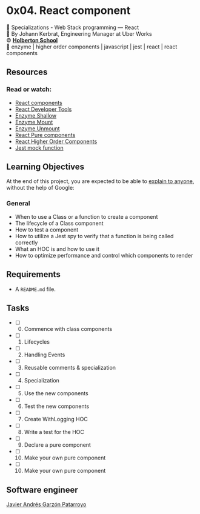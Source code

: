 # 0x04. React component
:open_file_folder: Specializations - Web Stack programming ― React  
:bust_in_silhouette: By Johann Kerbrat, Engineering Manager at Uber Works  
:copyright: **[Holberton School](https://www.holbertonschool.com/)**  
:bookmark: enzyme | higher order components | javascript | jest | react | react components

## Resources
### Read or watch:
* [React components](https://reactjs.org/docs/react-component.html)
* [React Developer Tools](https://chrome.google.com/webstore/detail/react-developer-tools/fmkadmapgofadopljbjfkapdkoienihi)
* [Enzyme Shallow](https://enzymejs.github.io/enzyme/docs/api/shallow.html)
* [Enzyme Mount](https://enzymejs.github.io/enzyme/docs/api/ReactWrapper/mount.html)
* [Enzyme Unmount](https://enzymejs.github.io/enzyme/docs/api/ReactWrapper/unmount.html)
* [React Pure components](https://reactjs.org/docs/react-api.html#reactpurecomponent)
* [React Higher Order Components](https://reactjs.org/docs/higher-order-components.html)
* [Jest mock function](https://jestjs.io/docs/en/jest-object#mock-functions)

## Learning Objectives
At the end of this project, you are expected to be able to [explain to anyone](https://fs.blog/2012/04/feynman-technique/), without the help of Google:
### General
* When to use a Class or a function to create a component
* The lifecycle of a Class component
* How to test a component
* How to utilize a Jest spy to verify that a function is being called correctly
* What an HOC is and how to use it
* How to optimize performance and control which components to render

## Requirements
* A ```README.md``` file.

## Tasks
* [ ] 0. Commence with class components
* [ ] 1. Lifecycles
* [ ] 2. Handling Events
* [ ] 3. Reusable comments & specialization
* [ ] 4. Specialization
* [ ] 5. Use the new components
* [ ] 6. Test the new components
* [ ] 7. Create WithLogging HOC
* [ ] 8. Write a test for the HOC
* [ ] 9. Declare a pure component
* [ ] 10. Make your own pure component
* [ ] 10. Make your own pure component

## Software engineer
[Javier Andrés Garzón Patarroyo](https://www.javierandresgp.com)
